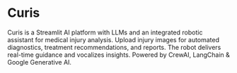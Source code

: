 # Curis
Curis is a Streamlit AI platform with LLMs and an integrated robotic assistant for medical injury analysis. Upload injury images for automated diagnostics, treatment recommendations, and reports. The robot delivers real-time guidance and vocalizes insights. Powered by CrewAI, LangChain &amp; Google Generative AI.
